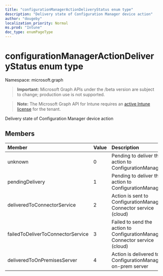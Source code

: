 ```yaml
---
title: "configurationManagerActionDeliveryStatus enum type"
description: "Delivery state of Configuration Manager device action"
author: "dougeby"
localization_priority: Normal
ms.prod: "Intune"
doc_type: enumPageType
---
```


# configurationManagerActionDeliveryStatus enum type

Namespace: microsoft.graph

> **Important:** Microsoft Graph APIs under the /beta version are subject to change; production use is not supported.

> **Note:** The Microsoft Graph API for Intune requires an [active Intune license](https://go.microsoft.com/fwlink/?linkid=839381) for the tenant.

Delivery state of Configuration Manager device action

## Members
|Member|Value|Description|
|:---|:---|:---|
|unknown|0|Pending to deliver the action to ConfigurationManager|
|pendingDelivery|1|Pending to deliver the action to ConfigurationManager|
|deliveredToConnectorService|2|Action is sent to ConfigurationManager Connector service (cloud)|
|failedToDeliverToConnectorService|3|Failed to send the action to ConfigurationManager Connector service (cloud)|
|deliveredToOnPremisesServer|4|Action is delivered to ConfigurationManager on-prem server|




